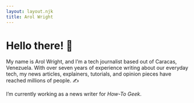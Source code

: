 ```yaml
---
layout: layout.njk
title: Arol Wright
---
```


# Hello there! 👀

My name is Arol Wright, and I’m a tech journalist based out of Caracas, Venezuela. With over seven years of experience writing about our everyday tech, my news articles, explainers, tutorials, and opinion pieces have reached millions of people. ✍️

I’m currently working as a news writer for _How-To Geek_.
